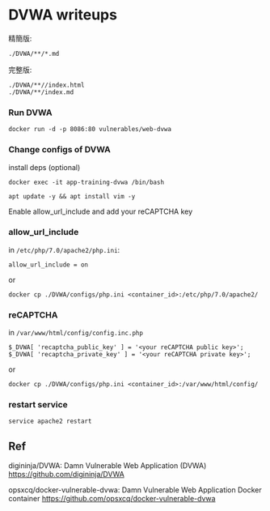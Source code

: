 # DVWA writeups

精簡版:
```
./DVWA/**/*.md
```

完整版:
```
./DVWA/**//index.html
./DVWA/**/index.md
```

### Run DVWA

```
docker run -d -p 8086:80 vulnerables/web-dvwa
```
### Change configs of DVWA

install deps (optional)

```
docker exec -it app-training-dvwa /bin/bash
```
```
apt update -y && apt install vim -y
```

Enable allow_url_include and add your reCAPTCHA key 

### allow_url_include
in `/etc/php/7.0/apache2/php.ini`:
```
allow_url_include = on
```
or
```
docker cp ./DVWA/configs/php.ini <container_id>:/etc/php/7.0/apache2/
```
### reCAPTCHA

in `/var/www/html/config/config.inc.php`
```
$_DVWA[ 'recaptcha_public_key' ] = '<your reCAPTCHA public key>';
$_DVWA[ 'recaptcha_private_key' ] = '<your reCAPTCHA private key>';
```
or
```
docker cp ./DVWA/configs/php.ini <container_id>:/var/www/html/config/
```

### restart service

```
service apache2 restart
```

## Ref

digininja/DVWA: Damn Vulnerable Web Application (DVWA)
https://github.com/digininja/DVWA

opsxcq/docker-vulnerable-dvwa: Damn Vulnerable Web Application Docker container
https://github.com/opsxcq/docker-vulnerable-dvwa
